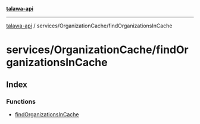 [**talawa-api**](../../../README.md)

***

[talawa-api](../../../modules.md) / services/OrganizationCache/findOrganizationsInCache

# services/OrganizationCache/findOrganizationsInCache

## Index

### Functions

- [findOrganizationsInCache](functions/findOrganizationsInCache.md)
